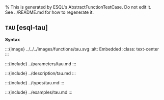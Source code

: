 % This is generated by ESQL's AbstractFunctionTestCase. Do not edit it. See ../README.md for how to regenerate it.

## `TAU` [esql-tau]

**Syntax**

:::{image} ../../../images/functions/tau.svg
:alt: Embedded
:class: text-center
:::


:::{include} ../parameters/tau.md
:::

:::{include} ../description/tau.md
:::

:::{include} ../types/tau.md
:::

:::{include} ../examples/tau.md
:::
